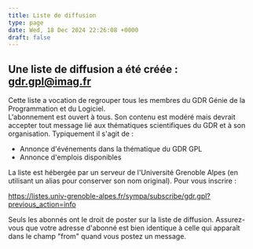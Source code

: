 ```yaml
---
title: Liste de diffusion
type: page
date: Wed, 18 Dec 2024 22:26:08 +0000
draft: false
---
```


## Une liste de diffusion a été créée : gdr.gpl@imag.fr

Cette liste a vocation de regrouper tous les membres du GDR Génie de la Programmation et du Logiciel.  
L'abonnement est ouvert à tous. Son contenu est modéré mais devrait accepter tout message lié aux thématiques scientifiques du GDR et à son organisation. Typiquement il s'agit de :

  * Annonce d'événements dans la thématique du GDR GPL
  * Annonce d'emplois disponibles



La liste est hébergée par un serveur de l'Université Grenoble Alpes (en utilisant un alias pour conserver son nom original). Pour vous inscrire :

<https://listes.univ-grenoble-alpes.fr/sympa/subscribe/gdr.gpl?previous_action=info>

Seuls les abonnés ont le droit de poster sur la liste de diffusion. Assurez-vous que votre adresse d'abonné est bien identique à celle qui apparaît dans le champ "from" quand vous postez un message.
